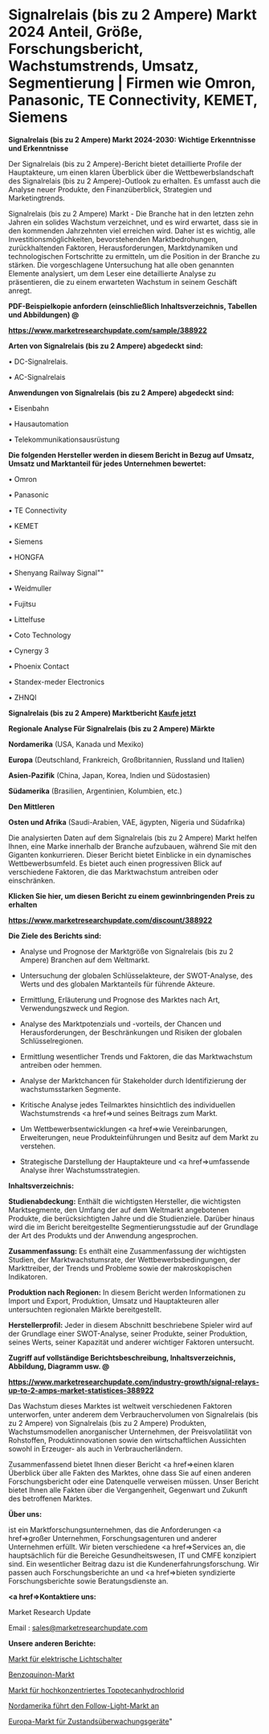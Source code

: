 # Signalrelais (bis zu 2 Ampere) Markt 2024 Anteil, Größe, Forschungsbericht, Wachstumstrends, Umsatz, Segmentierung | Firmen wie Omron, Panasonic, TE Connectivity, KEMET, Siemens

<strong>Signalrelais (bis zu 2 Ampere) Markt 2024-2030: Wichtige Erkenntnisse und Erkenntnisse</strong>

Der Signalrelais (bis zu 2 Ampere)-Bericht bietet detaillierte Profile der Hauptakteure, um einen klaren Überblick über die Wettbewerbslandschaft des Signalrelais (bis zu 2 Ampere)-Outlook zu erhalten. Es umfasst auch die Analyse neuer Produkte, den Finanzüberblick, Strategien und Marketingtrends.

Signalrelais (bis zu 2 Ampere) Markt - Die Branche hat in den letzten zehn Jahren ein solides Wachstum verzeichnet, und es wird erwartet, dass sie in den kommenden Jahrzehnten viel erreichen wird. Daher ist es wichtig, alle Investitionsmöglichkeiten, bevorstehenden Marktbedrohungen, zurückhaltenden Faktoren, Herausforderungen, Marktdynamiken und technologischen Fortschritte zu ermitteln, um die Position in der Branche zu stärken. Die vorgeschlagene Untersuchung hat alle oben genannten Elemente analysiert, um dem Leser eine detaillierte Analyse zu präsentieren, die zu einem erwarteten Wachstum in seinem Geschäft anregt.



<strong><b>PDF-Beispielkopie anfordern (einschließlich Inhaltsverzeichnis, Tabellen und Abbildungen) @ </b></strong>

<strong><a href=https://www.marketresearchupdate.com/sample/388922>

<strong>https://www.marketresearchupdate.com/sample/388922</u></a></strong></strong>



<strong>Arten von Signalrelais (bis zu 2 Ampere) abgedeckt sind:</strong>

• DC-Signalrelais.

• AC-Signalrelais



<strong>Anwendungen von Signalrelais (bis zu 2 Ampere) abgedeckt sind:</strong>

• Eisenbahn

• Hausautomation

• Telekommunikationsausrüstung



<strong>Die folgenden Hersteller werden in diesem Bericht in Bezug auf Umsatz, Umsatz und Marktanteil für jedes Unternehmen bewertet:</strong>

• Omron

• Panasonic

• TE Connectivity

• KEMET

• Siemens

• HONGFA

• Shenyang Railway Signal""

• Weidmuller

• Fujitsu

• Littelfuse

• Coto Technology

• Cynergy 3

• Phoenix Contact

• Standex-meder Electronics

• ZHNQI



<strong>Signalrelais (bis zu 2 Ampere) Marktbericht <a href=https://www.marketresearchupdate.com/buynow/388922>Kaufe jetzt</a></strong>



<strong>Regionale Analyse Für Signalrelais (bis zu 2 Ampere) Märkte</strong>



<strong>Nordamerika</strong> (USA, Kanada und Mexiko)



<strong>Europa</strong> (Deutschland, Frankreich, Großbritannien, Russland und Italien)



<strong>Asien-Pazifik</strong> (China, Japan, Korea, Indien und Südostasien)



<strong>Südamerika</strong> (Brasilien, Argentinien, Kolumbien, etc.)



<strong>Den Mittleren</strong> 

<strong>Osten und Afrika</strong> (Saudi-Arabien, VAE, ägypten, Nigeria und Südafrika)

Die analysierten Daten auf dem Signalrelais (bis zu 2 Ampere) Markt helfen Ihnen, eine Marke innerhalb der Branche aufzubauen, während Sie mit den Giganten konkurrieren. Dieser Bericht bietet Einblicke in ein dynamisches Wettbewerbsumfeld. Es bietet auch einen progressiven Blick auf verschiedene Faktoren, die das Marktwachstum antreiben oder einschränken.



<strong>Klicken Sie hier, um diesen Bericht zu einem gewinnbringenden Preis zu erhalten
</strong>

<strong><a href=https://www.marketresearchupdate.com/discount/388922>https://www.marketresearchupdate.com/discount/388922</b></u></strong></a>



<strong>Die Ziele des Berichts sind:</strong>

- Analyse und Prognose der Marktgröße von Signalrelais (bis zu 2 Ampere) Branchen auf dem Weltmarkt.

- Untersuchung der globalen Schlüsselakteure, der SWOT-Analyse, des Werts und des globalen Marktanteils für führende Akteure.

- Ermittlung, Erläuterung und Prognose des Marktes nach Art, Verwendungszweck und Region.

- Analyse des Marktpotenzials und -vorteils, der Chancen und Herausforderungen, der Beschränkungen und Risiken der globalen Schlüsselregionen.

- Ermittlung wesentlicher Trends und Faktoren, die das Marktwachstum antreiben oder hemmen.

- Analyse der Marktchancen für Stakeholder durch Identifizierung der wachstumsstarken Segmente.

- Kritische Analyse jedes Teilmarktes hinsichtlich des individuellen Wachstumstrends <a href=>und</a> seines Beitrags zum Markt.

- Um Wettbewerbsentwicklungen <a href=>wie</a> Vereinbarungen, Erweiterungen, neue Produkteinführungen und Besitz auf dem Markt zu verstehen.

- Strategische Darstellung der Hauptakteure und <a href=>umfas</a>sende Analyse ihrer Wachstumsstrategien.



<strong>Inhaltsverzeichnis:</strong>



<strong>Studienabdeckung:</strong> Enthält die wichtigsten Hersteller, die wichtigsten Marktsegmente, den Umfang der auf dem Weltmarkt angebotenen Produkte, die berücksichtigten Jahre und die Studienziele. Darüber hinaus wird die im Bericht bereitgestellte Segmentierungsstudie auf der Grundlage der Art des Produkts und der Anwendung angesprochen.



<strong>Zusammenfassung:</strong> Es enthält eine Zusammenfassung der wichtigsten Studien, der Marktwachstumsrate, der Wettbewerbsbedingungen, der Markttreiber, der Trends und Probleme sowie der makroskopischen Indikatoren.



<strong>Produktion nach Regionen:</strong> In diesem Bericht werden Informationen zu Import und Export, Produktion, Umsatz und Hauptakteuren aller untersuchten regionalen Märkte bereitgestellt.



<strong>Herstellerprofil:</strong> Jeder in diesem Abschnitt beschriebene Spieler wird auf der Grundlage einer SWOT-Analyse, seiner Produkte, seiner Produktion, seines Werts, seiner Kapazität und anderer wichtiger Faktoren untersucht.



<strong><b>Zugriff auf vollständige Berichtsbeschreibung, Inhaltsverzeichnis, Abbildung, Diagramm usw. @ </b></strong>

<strong><a href=https://www.marketresearchupdate.com/industry-growth/signal-relays-up-to-2-amps-market-statistices-388922>https://www.marketresearchupdate.com/industry-growth/signal-relays-up-to-2-amps-market-statistices-388922</a></strong>

Das Wachstum dieses Marktes ist weltweit verschiedenen Faktoren unterworfen, unter anderem dem Verbrauchervolumen von Signalrelais (bis zu 2 Ampere) von Signalrelais (bis zu 2 Ampere) Produkten, Wachstumsmodellen anorganischer Unternehmen, der Preisvolatilität von Rohstoffen, Produktinnovationen sowie den wirtschaftlichen Aussichten sowohl in Erzeuger- als auch in Verbraucherländern.

Zusammenfassend bietet Ihnen dieser Bericht <a href=>einen</a> klaren Überblick über alle Fakten des Marktes, ohne dass Sie auf einen anderen Forschungsbericht oder eine Datenquelle verweisen müssen. Unser Bericht bietet Ihnen alle Fakten über die Vergangenheit, Gegenwart und Zukunft des betroffenen Marktes.



<strong>Über uns:</strong>

 ist ein Marktforschungsunternehmen, das die Anforderungen <a href=>großer</a> Unternehmen, Forschungsagenturen und anderer Unternehmen erfüllt. Wir bieten verschiedene <a href=>Services</a> an, die hauptsächlich für die Bereiche Gesundheitswesen, IT und CMFE konzipiert sind. Ein wesentlicher Beitrag dazu ist die Kundenerfahrungsforschung. Wir passen auch Forschungsberichte an und <a href=>bieten</a> syndizierte Forschungsberichte sowie Beratungsdienste an.



<strong><a href=>Kontaktiere uns:</a></strong>

Market Research Update

Email : sales@marketresearchupdate.com



<strong>Unsere anderen Berichte:</strong>

<a href=https://www.linkedin.com/pulse/electrical-light-switches-market-size-1f>Markt für elektrische Lichtschalter</a>

<a href=https://www.linkedin.com/pulse/benzoquinone-market-size-industry-growth>Benzoquinon-Markt</a>

<a href=https://www.linkedin.com/pulse/high-concentration-topotecan-hydrochloride-market>Markt für hochkonzentriertes Topotecanhydrochlorid</a>

<a href=https://www.linkedin.com/pulse/north-america-led-follow-light-market-2023-pointing>Nordamerika führt den Follow-Light-Markt an</a>

<a href=https://www.linkedin.com/pulse/europe-condition-monitoring-equipment-market-2023-pointing>Europa-Markt für Zustandsüberwachungsgeräte</a>"
